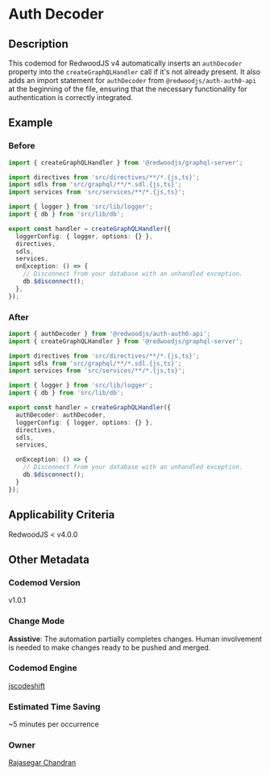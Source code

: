 # Auth Decoder

## Description

This codemod for RedwoodJS v4 automatically inserts an `authDecoder` property into the `createGraphQLHandler` call if it's not already present. It also adds an import statement for `authDecoder` from `@redwoodjs/auth-auth0-api` at the beginning of the file, ensuring that the necessary functionality for authentication is correctly integrated.

## Example

### Before

```ts
import { createGraphQLHandler } from '@redwoodjs/graphql-server';

import directives from 'src/directives/**/*.{js,ts}';
import sdls from 'src/graphql/**/*.sdl.{js,ts}';
import services from 'src/services/**/*.{js,ts}';

import { logger } from 'src/lib/logger';
import { db } from 'src/lib/db';

export const handler = createGraphQLHandler({
  loggerConfig: { logger, options: {} },
  directives,
  sdls,
  services,
  onException: () => {
    // Disconnect from your database with an unhandled exception.
    db.$disconnect();
  },
});
```

### After

```ts
import { authDecoder } from '@redwoodjs/auth-auth0-api';
import { createGraphQLHandler } from '@redwoodjs/graphql-server';

import directives from 'src/directives/**/*.{js,ts}';
import sdls from 'src/graphql/**/*.sdl.{js,ts}';
import services from 'src/services/**/*.{js,ts}';

import { logger } from 'src/lib/logger';
import { db } from 'src/lib/db';

export const handler = createGraphQLHandler({
  authDecoder: authDecoder,
  loggerConfig: { logger, options: {} },
  directives,
  sdls,
  services,

  onException: () => {
    // Disconnect from your database with an unhandled exception.
    db.$disconnect();
  }
});
```

## Applicability Criteria

RedwoodJS < v4.0.0

## Other Metadata

### Codemod Version

v1.0.1

### Change Mode

**Assistive**: The automation partially completes changes. Human involvement is needed to make changes ready to be pushed and merged.

### **Codemod Engine**

[jscodeshift](https://github.com/facebook/jscodeshift)

### Estimated Time Saving

~5 minutes per occurrence

### Owner

[Rajasegar Chandran](https://github.com/rajasegar)
